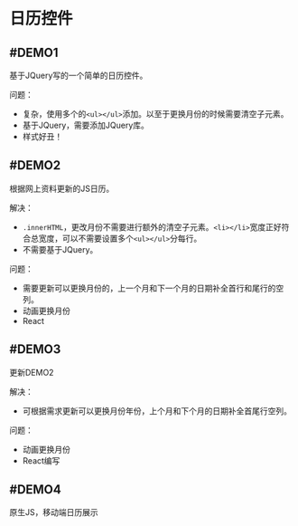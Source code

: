 # 日历控件

## #DEMO1

基于JQuery写的一个简单的日历控件。

问题：

* 复杂，使用多个的`<ul></ul>`添加。以至于更换月份的时候需要清空子元素。
* 基于JQuery，需要添加JQuery库。
* 样式好丑！

## #DEMO2

根据网上资料更新的JS日历。

解决：

* `.innerHTML`，更改月份不需要进行额外的清空子元素。`<li></li>`宽度正好符合总宽度，可以不需要设置多个`<ul></ul>`分每行。
* 不需要基于JQuery。

问题：

* 需要更新可以更换月份的，上一个月和下一个月的日期补全首行和尾行的空列。
* 动画更换月份
* React

## #DEMO3

更新DEMO2

解决：

* 可根据需求更新可以更换月份年份，上个月和下个月的日期补全首尾行空列。

问题：

* 动画更换月份
* React编写

## #DEMO4

原生JS，移动端日历展示
